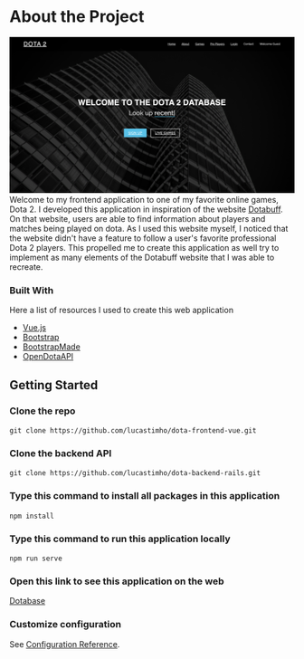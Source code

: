 # About the Project

![dota_frontpage.png](/frontpage.png)
Welcome to my frontend application to one of my favorite online games, Dota 2. I developed this application in inspiration of the website [Dotabuff](https://www.dotabuff.com/). On that website, users are able to find information about players and matches being played on dota. As I used this website myself, I noticed that the website didn't have a feature to follow a user's favorite professional Dota 2 players. This propelled me to create this application as well try to implement as many elements of the Dotabuff website that I was able to recreate.

### Built With

Here a list of resources I used to create this web application

- [Vue.js](https://vuejs.org/)
- [Bootstrap](https://getbootstrap.com/)
- [BootstrapMade](https://bootstrapmade.com/)
- [OpenDotaAPI](https://docs.opendota.com/)

## Getting Started

### Clone the repo

```
git clone https://github.com/lucastimho/dota-frontend-vue.git
```

### Clone the backend API

```
git clone https://github.com/lucastimho/dota-backend-rails.git
```

### Type this command to install all packages in this application

```
npm install
```

### Type this command to run this application locally

```
npm run serve
```

### Open this link to see this application on the web

[Dotabase](https://dotabase.netlify.app)

### Customize configuration

See [Configuration Reference](https://cli.vuejs.org/config/).
